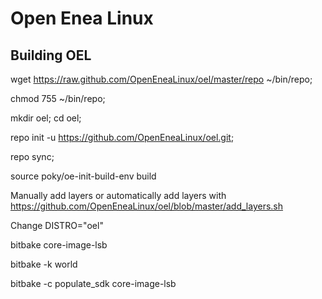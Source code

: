Open Enea Linux
===

Building OEL
--

wget https://raw.github.com/OpenEneaLinux/oel/master/repo ~/bin/repo;

chmod 755 ~/bin/repo;

mkdir oel; cd oel;

repo init -u https://github.com/OpenEneaLinux/oel.git;

repo sync;

source poky/oe-init-build-env build

Manually add layers or automatically add layers with https://github.com/OpenEneaLinux/oel/blob/master/add_layers.sh

Change DISTRO="oel"

bitbake core-image-lsb 

bitbake -k world

bitbake -c populate_sdk core-image-lsb
